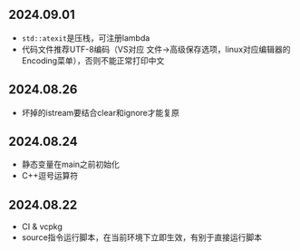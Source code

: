 ## 2024.09.01
- `std::atexit`是压栈，可注册lambda
- 代码文件推荐UTF-8编码（VS对应 文件->高级保存选项，linux对应编辑器的Encoding菜单），否则不能正常打印中文

## 2024.08.26
- 坏掉的istream要结合clear和ignore才能复原

## 2024.08.24
- 静态变量在main之前初始化
- C++逗号运算符

## 2024.08.22
- CI & vcpkg
- source指令运行脚本，在当前环境下立即生效，有别于直接运行脚本
